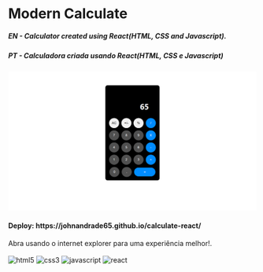 # Modern Calculate
<h5>EN - Calculator created using React(HTML, CSS and Javascript).</h5>
<h5>PT - Calculadora criada usando React(HTML, CSS e Javascript)</h5>
<img src="./public/readme.png" alt="Screen Capture">
<h4>Deploy: https://johnandrade65.github.io/calculate-react/</h4>
Abra usando o internet explorer para uma experiência melhor!.
﻿<div style="display: inline_block"><br/>
  <img alt="html5" src="https://img.shields.io/badge/HTML5-E34F26?style=for-the-badge&logo=html5&logoColor=white"/>
  <img alt="css3" src="https://img.shields.io/badge/CSS3-1572B6?style=for-the-badge&logo=css3&logoColor=white"/>
  <img alt="javascript" src="https://img.shields.io/badge/JavaScript-323330?style=for-the-badge&logo=javascript&logoColor=F7DF1E"/>
  <img alt="react" src="https://img.shields.io/badge/React-20232A?style=for-the-badge&logo=react&logoColor=61DAFB"/>
</div>
